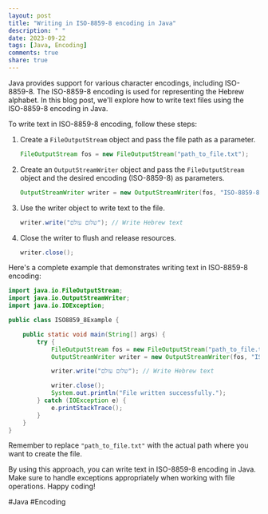 ```yaml
---
layout: post
title: "Writing in ISO-8859-8 encoding in Java"
description: " "
date: 2023-09-22
tags: [Java, Encoding]
comments: true
share: true
---
```


Java provides support for various character encodings, including ISO-8859-8. The ISO-8859-8 encoding is used for representing the Hebrew alphabet. In this blog post, we'll explore how to write text files using the ISO-8859-8 encoding in Java.

To write text in ISO-8859-8 encoding, follow these steps:

1. Create a `FileOutputStream` object and pass the file path as a parameter.
   ```java
   FileOutputStream fos = new FileOutputStream("path_to_file.txt");
   ```

2. Create an `OutputStreamWriter` object and pass the `FileOutputStream` object and the desired encoding (ISO-8859-8) as parameters.
   ```java
   OutputStreamWriter writer = new OutputStreamWriter(fos, "ISO-8859-8");
   ```

3. Use the writer object to write text to the file.
   ```java
   writer.write("שלום עולם"); // Write Hebrew text
   ```

4. Close the writer to flush and release resources.
   ```java
   writer.close();
   ```

Here's a complete example that demonstrates writing text in ISO-8859-8 encoding:

```java
import java.io.FileOutputStream;
import java.io.OutputStreamWriter;
import java.io.IOException;

public class ISO8859_8Example {

    public static void main(String[] args) {
        try {
            FileOutputStream fos = new FileOutputStream("path_to_file.txt");
            OutputStreamWriter writer = new OutputStreamWriter(fos, "ISO-8859-8");

            writer.write("שלום עולם"); // Write Hebrew text

            writer.close();
            System.out.println("File written successfully.");
        } catch (IOException e) {
            e.printStackTrace();
        }
    }
}
```

Remember to replace `"path_to_file.txt"` with the actual path where you want to create the file.

By using this approach, you can write text in ISO-8859-8 encoding in Java. Make sure to handle exceptions appropriately when working with file operations. Happy coding!

#Java #Encoding